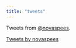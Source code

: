 ```yaml
---
title: "tweets"
---
```


Tweets from [@novaspees](https://twitter.com/novaspees).

<a class="twitter-timeline"
  data-theme="dark"
  data-height="max"
  data-chrome="noheader nofooter noborders transparent"
  dnt="true"
  href="https://twitter.com/novaspees">Tweets by novaspees</a>
<script async src="https://platform.twitter.com/widgets.js" charset="utf-8"></script>
